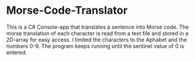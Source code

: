 # Morse-Code-Translator

This is a C# Console-app that translates a sentence into 
Morse code. The morse translation of each character is
read from a text file and stored in a 2D-array for easy 
access. I limited the characters to the Aphabet and the 
numbers 0-9. The program keeps running until the sentinel
value of 0 is entered.





